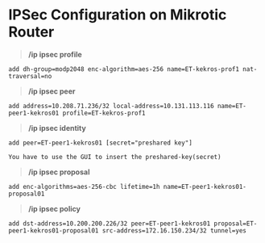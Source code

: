 
# IPSec Configuration on Mikrotic Router


> **/ip ipsec profile**
```
add dh-group=modp2048 enc-algorithm=aes-256 name=ET-kekros-prof1 nat-traversal=no
```

> **/ip ipsec peer**
```
add address=10.208.71.236/32 local-address=10.131.113.116 name=ET-peer1-kekros01 profile=ET-kekros-prof1
```

> **/ip ipsec identity**
```
add peer=ET-peer1-kekros01 [secret="preshared key"]

You have to use the GUI to insert the preshared-key(secret)
```

> **/ip ipsec proposal**
```
add enc-algorithms=aes-256-cbc lifetime=1h name=ET-peer1-kekros01-proposal01
```

> **/ip ipsec policy**

```
add dst-address=10.200.200.226/32 peer=ET-peer1-kekros01 proposal=ET-peer1-kekros01-proposal01 src-address=172.16.150.234/32 tunnel=yes
```








